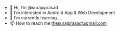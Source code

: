 - 👋 Hi, I’m @surajxprasad
- 👀 I’m interested in Android App & Web Development
- 🌱 I’m currently learning ...
- 📫 How to reach me thesurajprasad@gmail.com

<!---
surajxprasad/surajxprasad is a ✨ special ✨ repository because its `README.md` (this file) appears on your GitHub profile.
You can click the Preview link to take a look at your changes.
--->
